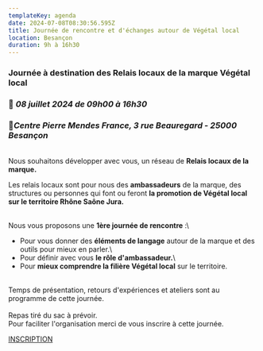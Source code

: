 ```yaml
---
templateKey: agenda
date: 2024-07-08T08:30:56.595Z
title: Journée de rencontre et d'échanges autour de Végétal local
location: Besançon
duration: 9h à 16h30
---
```

<!--StartFragment-->

### Journée à destination des Relais locaux de la marque Végétal local

### 📅 *08 juillet 2024 de 09h00 à 16h30* 

### 📍*Centre Pierre Mendes France, 3 rue Beauregard - 25000 Besançon*

\
Nous souhaitons développer avec vous, un réseau de **Relais locaux de la marque.**

Les relais locaux sont pour nous des **ambassadeurs** de la marque, des structures ou personnes qui font ou feront **la promotion de Végétal local sur le territoire Rhône Saône Jura.**

\
Nous vous proposons une **1ère journée de rencontre** :\

* Pour vous donner des **éléments de langage** autour de la marque et des outils pour mieux en parler.\
* Pour définir avec vous **le rôle d'ambassadeur.**\
* Pour **mieux comprendre la filière Végétal local** sur le territoire.

\
Temps de présentation, retours d'expériences et ateliers sont au programme de cette journée.\
\
Repas tiré du sac à prévoir.\
Pour faciliter l'organisation merci de vous inscrire à cette journée.

[I﻿NSCRIPTION](https://docs.google.com/forms/d/e/1FAIpQLSePbmwh-Mh8s3qLljSYLU5CF5HtgKBztvxMkAzdnNCwo4vrRg/viewform)

<!--EndFragment-->